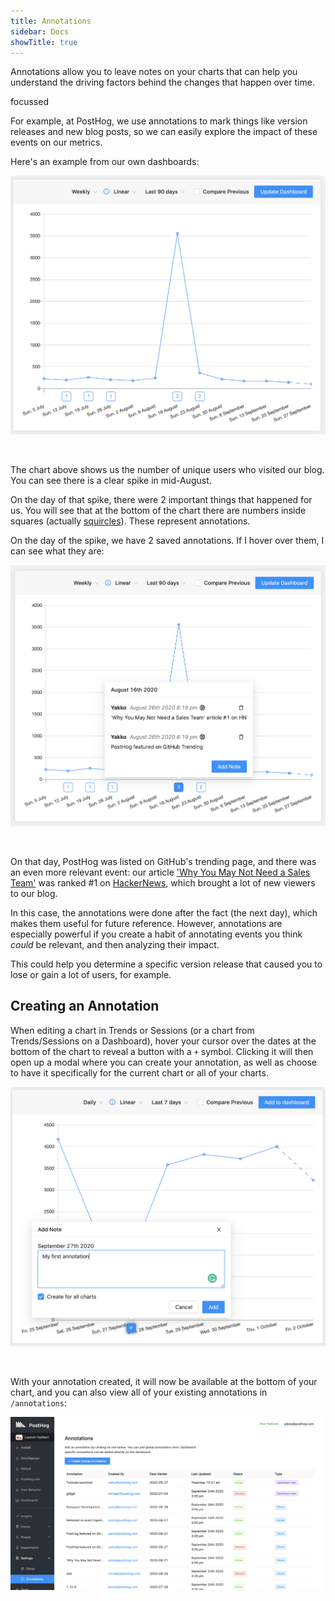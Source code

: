 ```yaml
---
title: Annotations
sidebar: Docs
showTitle: true
---
```


Annotations allow you to leave notes on your charts that can help you understand the driving factors behind the changes that happen over time.

focussed 

For example, at PostHog, we use annotations to mark things like version releases and new blog posts, so we can easily explore the impact of these events on our metrics. 

Here's an example from our own dashboards:


![PostHog Blog Viewers Spike](../../images/features/annotations/blog-users.png)

<br />

The chart above shows us the number of unique users who visited our blog. You can see there is a clear spike in mid-August.

On the day of that spike, there were 2 important things that happened for us. You will see that at the bottom of the chart there are numbers inside squares (actually [squircles](https://en.wikipedia.org/wiki/Squircle)). These represent annotations.

On the day of the spike, we have 2 saved annotations. If I hover over them, I can see what they are:

![PostHog Annotations](../../images/features/annotations/annotation-hn.png)

<br />

On that day, PostHog was listed on GitHub's trending page, and there was an even more relevant event: our article ['Why You May Not Need a Sales Team'](http://localhost:8000/blog/product-led-growth/) was ranked #1 on [HackerNews](https://news.ycombinator.com/), which brought a lot of new viewers to our blog.

In this case, the annotations were done after the fact (the next day), which makes them useful for future reference. However, annotations are especially powerful if you create a habit of annotating events you think _could_ be relevant, and then analyzing their impact. 

This could help you determine a specific version release that caused you to lose or gain a lot of users, for example.

## Creating an Annotation

When editing a chart in Trends or Sessions (or a chart from Trends/Sessions on a Dashboard), hover your cursor over the dates at the bottom of the chart to reveal a button with a `+` symbol. Clicking it will then open up a modal where you can create your annotation, as well as choose to have it specifically for the current chart or all of your charts.

![Add an annotation](../../images/features/annotations/first-annotation.png)

<br />

With your annotation created, it will now be available at the bottom of your chart, and you can also view all of your existing annotations in `/annotations`:

![Annotations Page](../../images/features/annotations/annotations-page.png)

